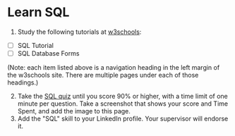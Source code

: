 # Learn SQL

1. Study the following tutorials at [w3schools](https://www.w3schools.com/html/default.asp):
- [ ] SQL Tutorial
- [ ] SQL Database Forms

(Note: each item listed above is a navigation heading in the left margin of the w3schools site. There are multiple pages under each of those headings.)

2. Take the [SQL quiz](https://www.w3schools.com/quiztest/quiztest.asp?Qtest=SQL) until you score 90% or higher, with a time limit of one minute per question. Take a screenshot that shows your score and Time Spent, and add the image to this page.
3. Add the "SQL" skill to your LinkedIn profile. Your supervisor will endorse it.

  
